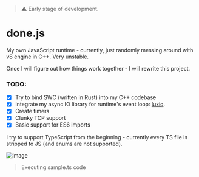 > ⚠️ Early stage of development.

# done.js

My own JavaScript runtime - currently, just randomly messing around with v8 engine in C++. Very unstable.

Once I will figure out how things work together - I will rewrite this project.

### TODO:

- [x] Try to bind SWC (written in Rust) into my C++ codebase
- [x] Integrate my async IO library for runtime's event loop: [luxio](https://github.com/michaldziuba03/luxio).
- [x] Create timers
- [x] Clunky TCP support
- [x] Basic support for ES6 imports

I try to support TypeScript from the beginning - currently every TS file is stripped to JS (and enums are not supported).

![image](https://github.com/user-attachments/assets/c1e97b8e-997b-4794-acbd-76f22924910f)

> Executing sample.ts code
